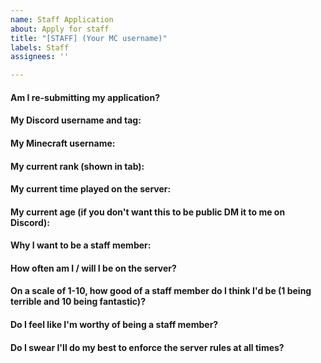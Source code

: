 ```yaml
---
name: Staff Application
about: Apply for staff
title: "[STAFF] (Your MC username)"
labels: Staff
assignees: ''

---
```


<!--- If an application is declined, you may submit it again in 1 month. Make sure you meet the requirements (/staff command in-game) before applying. If the application isn't responded to quickly, it may be because we want to give it some more time before making a decision. Be patient. --->

#### Am I re-submitting my application?
<!--- Write your answer on this line --->

#### My Discord username and tag:
<!--- Write your answer on this line --->

#### My Minecraft username:
<!--- Write your answer on this line --->

#### My current rank (shown in tab):
<!--- Write your answer on this line --->

#### My current time played on the server:
<!--- Write your answer on this line --->

#### My current age (if you don't want this to be public DM it to me on Discord):
<!--- Please note that you MUST be over the age of 13 to apply as you can't have a GitHub account if you're under 13 --->
<!--- Write your answer on this line --->

#### Why I want to be a staff member:
<!--- Write your answer on this line --->

#### How often am I / will I be on the server?
<!--- Write your answer on this line --->

#### On a scale of 1-10, how good of a staff member do I think I'd be (1 being terrible and 10 being fantastic)?
<!--- Write your answer on this line --->

#### Do I feel like I'm worthy of being a staff member?
<!--- Write your answer on this line --->

#### Do I swear I'll do my best to enforce the server rules at all times?
<!--- Write your answer on this line --->

